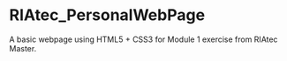 RIAtec_PersonalWebPage
======================

A basic webpage using HTML5 + CSS3 for Module 1 exercise from RIAtec Master.
